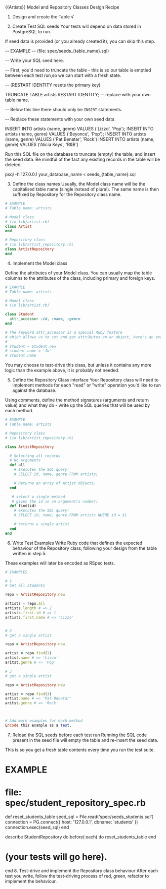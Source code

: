 {{Artists}} Model and Repository Classes Design Recipe


1. Design and create the Table √


2. Create Test SQL seeds
Your tests will depend on data stored in PostgreSQL to run.

If seed data is provided (or you already created it), you can skip this step.

-- EXAMPLE
-- (file: spec/seeds_{table_name}.sql)

-- Write your SQL seed here. 

-- First, you'd need to truncate the table - this is so our table is emptied between each test run,so we can start with a fresh state.

-- (RESTART IDENTITY resets the primary key)

TRUNCATE TABLE artists RESTART IDENTITY; -- replace with your own table name.

-- Below this line there should only be `INSERT` statements.

-- Replace these statements with your own seed data.

INSERT INTO artists (name, genre) VALUES ('Lizzo', 'Pop');
INSERT INTO artists (name, genre) VALUES ('Beyonce', 'Pop');
INSERT INTO artists (name, genre) VALUES ('Pat Benatar', 'Rock')
INSERT INTO artists (name, genre) VALUES ('Alicia Keys', 'R&B')



Run this SQL file on the database to truncate (empty) the table, and insert the seed data. Be mindful of the fact any existing records in the table will be deleted.

psql -h 127.0.0.1 your_database_name < seeds_{table_name}.sql


3. Define the class names
Usually, the Model class name will be the capitalised table name (single instead of plural). The same name is then suffixed by Repository for the Repository class name.
```ruby
# EXAMPLE
# Table name: artists

# Model class
# (in lib/artist.rb)
class Artist
end

# Repository class
# (in lib/artist_repository.rb)
class ArtistRepository
end
```

4. Implement the Model class

Define the attributes of your Model class. You can usually map the table columns to the attributes of the class, including primary and foreign keys.

```ruby
# EXAMPLE
# Table name: artists

# Model class
# (in lib/artist.rb)

class Student
  attr_accessor :id, :name, :genre
end

# The keyword attr_accessor is a special Ruby feature
# which allows us to set and get attributes on an object, here's an example:
#
# student = Student.new
# student.name = 'Jo'
# student.name
```

You may choose to test-drive this class, but unless it contains any more logic than the example above, it is probably not needed.


5. Define the Repository Class interface
Your Repository class will need to implement methods for each "read" or "write" operation you'd like to run against the database.

Using comments, define the method signatures (arguments and return value) and what they do - write up the SQL queries that will be used by each method.

```ruby
# EXAMPLE
# Table name: artists

# Repository class
# (in lib/artist_repository.rb)

class ArtistRepository

  # Selecting all records
  # No arguments
  def all
    # Executes the SQL query:
    # SELECT id, name, genre FROM artists;

    # Returns an array of Artist objects.
  end

   # select a single method 
   # given the id in an argument(a number)
  def find(id)
    # executes the SQL query: 
    # SELECT id, name, genre FROM artists WHERE id = $1

    # returns a single artist 
  end 
end
```


6. Write Test Examples
Write Ruby code that defines the expected behaviour of the Repository class, following your design from the table written in step 5.

These examples will later be encoded as RSpec tests.

```ruby
# EXAMPLES

# 1
# Get all students

repo = ArtistRepository.new

artists = repo.all 
artists.length # => 2
artists.first.id # => 1 
artists.first.name # => 'Lizzo'


# 2
# get a single artist

repo = ArtistRepository.new

artist = repo.find(1)
artist.name # => 'Lizzo'
aritst.genre # => 'Pop' 

# 3
# get a single artist

repo = ArtistRepository.new

artist = repo.find(3)
artist.name # => 'Pat Benatar'
aritst.genre # => 'Rock' 



# Add more examples for each method
Encode this example as a test.
```
7. Reload the SQL seeds before each test run
Running the SQL code present in the seed file will empty the table and re-insert the seed data.

This is so you get a fresh table contents every time you run the test suite.

# EXAMPLE

# file: spec/student_repository_spec.rb

def reset_students_table
  seed_sql = File.read('spec/seeds_students.sql')
  connection = PG.connect({ host: '127.0.0.1', dbname: 'students' })
  connection.exec(seed_sql)
end

describe StudentRepository do
  before(:each) do 
    reset_students_table
  end

  # (your tests will go here).
end
8. Test-drive and implement the Repository class behaviour
After each test you write, follow the test-driving process of red, green, refactor to implement the behaviour.